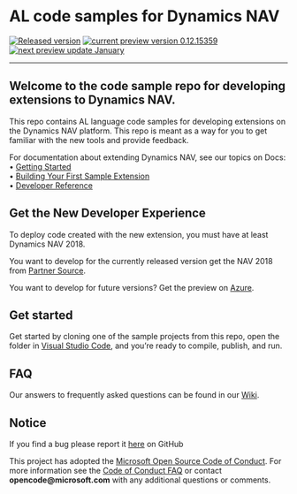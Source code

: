 ﻿
# AL code samples for Dynamics NAV
 [![Released version](https://img.shields.io/badge/Release_version-0.12.15355-green.svg?style=flat-square)](https://mbs.microsoft.com/partnersource/global/deployment/downloads/product-releases/msdnav2018download) [![current preview version 0.12.15359](https://img.shields.io/badge/Current_Preview_Version-0.12.15359-orange.svg?style=flat-square)](https://github.com/Microsoft/AL/milestone/12) [![next preview update January](https://img.shields.io/badge/Next_Preview_Update-January_Update-blue.svg?style=flat-square)](https://github.com/Microsoft/AL/milestone/13)

---

## Welcome to the code sample repo for developing extensions to Dynamics NAV.

This repo contains AL language code samples for developing extensions on the Dynamics NAV platform. This repo is meant as a way for you to get familiar with the new tools and provide feedback.

<!--
We're still in preview, so you might bump into bugs. We're sorry about that, but we're working as fast as we can to fix them. -->


For documentation about extending Dynamics NAV, see our topics on Docs:  
•	[Getting Started](https://docs.microsoft.com/en-us/dynamics-nav/developer/devenv-get-started)   
•	[Building Your First Sample Extension](https://docs.microsoft.com/en-us/dynamics-nav/developer/devenv-extension-example)  
•	[Developer Reference](https://docs.microsoft.com/en-us/dynamics-nav/)  


## Get the New Developer Experience

To deploy code created with the new extension, you must have at least Dynamics NAV 2018.

You want to develop for the currently released version get the NAV 2018 from [Partner Source](https://mbs.microsoft.com/partnersource/global/deployment/downloads/product-releases/msdnav2018download).

You want to develop for future versions? Get the preview on [Azure](https://aka.ms/navdeveloperpreview).

## Get started

Get started by cloning one of the sample projects from this repo, open the folder in [Visual Studio Code](https://code.visualstudio.com/Download), and you’re ready to compile, publish, and run.

## FAQ

Our answers to frequently asked questions can be found in our [Wiki](https://github.com/Microsoft/AL/wiki/Frequently-Asked-Questions).

## Notice

<!-- __We're still in preview, so you might bump into bugs. We're sorry about that, but we're working as fast as we can to fix them.__ -->

If you find a bug please report it [here](https://github.com/Microsoft/AL/issues/new) on GitHub

This project has adopted the [Microsoft Open Source Code of Conduct](https://opensource.microsoft.com/codeofconduct/). For more information see the [Code of Conduct FAQ](https://opensource.microsoft.com/codeofconduct/faq/) or contact __opencode@microsoft.com__ with any additional questions or comments.
